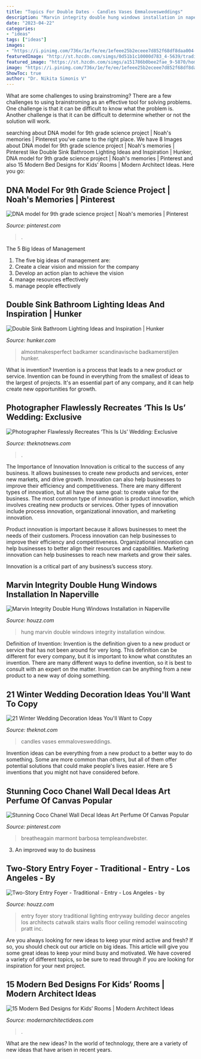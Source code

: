 ```yaml
---
title: "Topics For Double Dates - Candles Vases Emmalovesweddings"
description: "Marvin integrity double hung windows installation in naperville"
date: "2023-04-22"
categories:
- "ideas"
tags: ["ideas"]
images:
- "https://i.pinimg.com/736x/1e/fe/ee/1efeee25b2eceee7d852f68df8daa004--dna-model-science-projects.jpg"
featuredImage: "http://st.hzcdn.com/simgs/0d51b1c10000d783_4-5639/traditional-entry.jpg"
featured_image: "https://st.hzcdn.com/simgs/a151786b0bee2fae_9-5870/home-design.jpg"
image: "https://i.pinimg.com/736x/1e/fe/ee/1efeee25b2eceee7d852f68df8daa004--dna-model-science-projects.jpg"
ShowToc: true
author: "Dr. Nikita Simonis V"
---
```



What are some challenges to using brainstroming?
There are a few challenges to using brainstroming as an effective tool for solving problems. One challenge is that it can be difficult to know what the problem is. Another challenge is that it can be difficult to determine whether or not the solution will work.

	

		
searching about DNA model for 9th grade science project | Noah&#039;s memories | Pinterest you've came to the right place. We have 8 Images about DNA model for 9th grade science project | Noah&#039;s memories | Pinterest like Double Sink Bathroom Lighting Ideas and Inspiration | Hunker, DNA model for 9th grade science project | Noah&#039;s memories | Pinterest and also 15 Modern Bed Designs for Kids’ Rooms | Modern Architect Ideas. Here you go:
		
    
## DNA Model For 9th Grade Science Project | Noah&#039;s Memories | Pinterest

<img loading=lazy src="https://i.pinimg.com/736x/1e/fe/ee/1efeee25b2eceee7d852f68df8daa004--dna-model-science-projects.jpg" onerror="this.onerror=null;this.src='https://tse3.mm.bing.net/th?id=OIP.WAh_qYib7rnsSvAwUu2nOQHaJ4&amp;pid=15.1';" alt="DNA model for 9th grade science project | Noah&#039;s memories | Pinterest">

_Source: pinterest.com_

>. 

	

The 5 Big Ideas of Management
1. The five big ideas of management are: 
1. Create a clear vision and mission for the company 
2. Develop an action plan to achieve the vision 
3. manage resources effectively 
4. manage people effectively 

    
## Double Sink Bathroom Lighting Ideas And Inspiration | Hunker

<img loading=lazy src="https://img.hunkercdn.com/640/clsd/3/18/2b5fc8f5e2bf45b589e4ec8c2e182adf.jpg" onerror="this.onerror=null;this.src='https://tse1.mm.bing.net/th?id=OIP.WuxbJpEUP7dEDIDKJ12V3QHaLH&amp;pid=15.1';" alt="Double Sink Bathroom Lighting Ideas and Inspiration | Hunker">

_Source: hunker.com_

>almostmakesperfect badkamer scandinavische badkamerstijlen hunker. 

	

What is invention?
Invention is a process that leads to a new product or service. Invention can be found in everything from the smallest of ideas to the largest of projects. It's an essential part of any company, and it can help create new opportunities for growth.

    
## Photographer Flawlessly Recreates ‘This Is Us’ Wedding: Exclusive

<img loading=lazy src="http://www.theknotnews.com/wp-content/uploads/2017/05/DSC_3705.jpg" onerror="this.onerror=null;this.src='https://tse1.mm.bing.net/th?id=OIP.NppBHeNxmZgTUsIM4Qd5TAHaE8&amp;pid=15.1';" alt="Photographer Flawlessly Recreates ‘This Is Us’ Wedding: Exclusive">

_Source: theknotnews.com_

>. 

	

The Importance of Innovation
Innovation is critical to the success of any business. It allows businesses to create new products and services, enter new markets, and drive growth. Innovation can also help businesses to improve their efficiency and competitiveness.
There are many different types of innovation, but all have the same goal: to create value for the business. The most common type of innovation is product innovation, which involves creating new products or services. Other types of innovation include process innovation, organizational innovation, and marketing innovation.

Product innovation is important because it allows businesses to meet the needs of their customers. Process innovation can help businesses to improve their efficiency and competitiveness. Organizational innovation can help businesses to better align their resources and capabilities. Marketing innovation can help businesses to reach new markets and grow their sales.

Innovation is a critical part of any business’s success story.

    
## Marvin Integrity Double Hung Windows Installation In Naperville

<img loading=lazy src="https://st.hzcdn.com/simgs/a151786b0bee2fae_9-5870/home-design.jpg" onerror="this.onerror=null;this.src='https://tse3.mm.bing.net/th?id=OIP.mzaAMmTSg4AkkbaTiNF0gwHaJ4&amp;pid=15.1';" alt="Marvin Integrity Double Hung Windows Installation in Naperville">

_Source: houzz.com_

>hung marvin double windows integrity installation window. 

	

Definition of Invention:
Invention is the definition given to a new product or service that has not been around for very long. This definition can be different for every company, but it is important to know what constitutes an invention. There are many different ways to define invention, so it is best to consult with an expert on the matter. Invention can be anything from a new product to a new way of doing something.

    
## 21 Winter Wedding Decoration Ideas You&#039;ll Want To Copy

<img loading=lazy src="https://media-api.xogrp.com/images/f89c4882-481a-4966-b9c5-4c1aa999c284~rs_768.h" onerror="this.onerror=null;this.src='https://tse3.mm.bing.net/th?id=OIP.mIFomdchLjhfX5zBcXbXfAHaJ4&amp;pid=15.1';" alt="21 Winter Wedding Decoration Ideas You&#039;ll Want to Copy">

_Source: theknot.com_

>candles vases emmalovesweddings. 

	

Invention ideas can be everything from a new product to a better way to do something. Some are more common than others, but all of them offer potential solutions that could make people's lives easier. Here are 5 inventions that you might not have considered before.

    
## Stunning Coco Chanel Wall Decal Ideas Art Perfume Of Canvas Popular

<img loading=lazy src="https://i.pinimg.com/736x/b2/4c/dd/b24cdd1f49e346caf20d7f486a412d92.jpg" onerror="this.onerror=null;this.src='https://tse3.mm.bing.net/th?id=OIP.y4qkCucTYsEQmsGWqi8r8wHaLH&amp;pid=15.1';" alt="Stunning Coco Chanel Wall Decal Ideas Art Perfume Of Canvas Popular">

_Source: pinterest.com_

>breatheagain marmont barbosa templeandwebster. 

	

3. An improved way to do business

    
## Two-Story Entry Foyer - Traditional - Entry - Los Angeles - By

<img loading=lazy src="http://st.hzcdn.com/simgs/0d51b1c10000d783_4-5639/traditional-entry.jpg" onerror="this.onerror=null;this.src='https://tse4.mm.bing.net/th?id=OIP.b_6H2nD6bHFtM3MZzhn9HgAAAA&amp;pid=15.1';" alt="Two-Story Entry Foyer - Traditional - Entry - Los Angeles - by">

_Source: houzz.com_

>entry foyer story traditional lighting entryway building decor angeles los architects catwalk stairs walls floor ceiling remodel wainscoting pratt inc. 

	

Are you always looking for new ideas to keep your mind active and fresh? If so, you should check out our article on big ideas. This article will give you some great ideas to keep your mind busy and motivated. We have covered a variety of different topics, so be sure to read through if you are looking for inspiration for your next project.

    
## 15 Modern Bed Designs For Kids’ Rooms | Modern Architect Ideas

<img loading=lazy src="https://modernarchitectideas.com/wp-content/uploads/2020/07/kids-2.jpg" onerror="this.onerror=null;this.src='https://tse4.mm.bing.net/th?id=OIP.kxxW2Q337TYPqfio4jaRtQHaFF&amp;pid=15.1';" alt="15 Modern Bed Designs for Kids’ Rooms | Modern Architect Ideas">

_Source: modernarchitectideas.com_

>. 

	

What are the new ideas?
In the world of technology, there are a variety of new ideas that have arisen in recent years.

